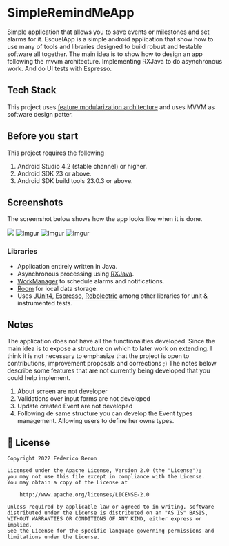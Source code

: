 # SimpleRemindMeApp

Simple application that allows you to save events or milestones and set alarms for it.
EscuelApp is a simple android application that show how to use many of tools and libraries designed to build robust and testable software all together.
The main idea is to show how to design an app following the mvvm architecture. Implementing RXJava to do asynchronous work. And do UI tests with Espresso.

## Tech Stack

This project uses [feature modularization architecture](https://proandroiddev.com/intro-to-app-modularization-42411e4c421e) and uses MVVM as software design patter. 


## Before you start
This project requires the following

1. Android Studio 4.2 (stable channel) or higher.
2. Android SDK 23 or above.
3. Android SDK build tools 23.0.3 or above.

## Screenshots
The screenshot below shows how the app looks like when it is done.

![](https://i.imgur.com/3zxh1y6l.png)   ![Imgur](https://i.imgur.com/ED9sTXKl.png)   ![Imgur](https://i.imgur.com/zldJNrwl.png)   ![Imgur](https://i.imgur.com/6yEWOKSl.png)  

### Libraries

- Application entirely written in Java.
- Asynchronous processing using [RXJava](https://reactivex.io/).
- [WorkManager](https://developer.android.com/topic/libraries/architecture/workmanager) to schedule alarms and notifications.
- [Room](https://dagger.dev/) for local data storage.
- Uses [JUnit4](https://developer.android.com/training/testing/junit-rules), [Espresso](https://developer.android.com/training/testing/espresso), [Robolectric](http://robolectric.org/) among other libraries for unit & instrumented tests.

## Notes
The application does not have all the functionalities developed. Since the main idea is to expose a structure on which to later work on extending.
I think it is not necessary to emphasize that the project is open to contributions, improvement proposals and corrections ;)
The notes below describe some features that are not currently being developed that you could help implement.

1. About screen are not developer
2. Validations over input forms are not developed
3. Update created Event are not developed
4. Following de same structure you can develop the Event types management. Allowing users to define her owns types. 

## 📃 License

```
Copyright 2022 Federico Beron

Licensed under the Apache License, Version 2.0 (the "License");
you may not use this file except in compliance with the License.
You may obtain a copy of the License at

    http://www.apache.org/licenses/LICENSE-2.0

Unless required by applicable law or agreed to in writing, software
distributed under the License is distributed on an "AS IS" BASIS,
WITHOUT WARRANTIES OR CONDITIONS OF ANY KIND, either express or implied.
See the License for the specific language governing permissions and
limitations under the License.
```